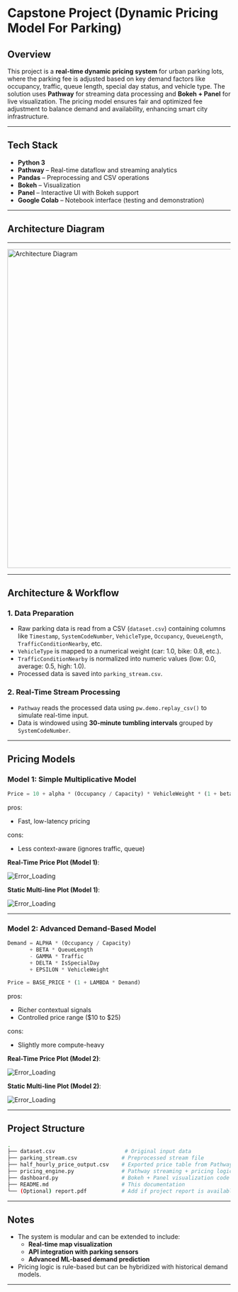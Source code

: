 # Capstone Project (Dynamic Pricing Model For Parking)

## Overview

This project is a **real-time dynamic pricing system** for urban parking lots, where the parking fee is adjusted based on key demand factors like occupancy, traffic, queue length, special day status, and vehicle type. The solution uses **Pathway** for streaming data processing and **Bokeh + Panel** for live visualization. The pricing model ensures fair and optimized fee adjustment to balance demand and availability, enhancing smart city infrastructure.

---

## Tech Stack

- **Python 3**
- **Pathway** – Real-time dataflow and streaming analytics
- **Pandas** – Preprocessing and CSV operations
- **Bokeh** – Visualization
- **Panel** – Interactive UI with Bokeh support
- **Google Colab** – Notebook interface (testing and demonstration)

---

## Architecture Diagram
---

<img src="https://github.com/Rahul626-stack/Capstone/blob/main/Untitled%20diagram%20_%20Mermaid%20Chart-2025-07-09-142819.png" alt="Architecture Diagram" height="720" />

---

## Architecture & Workflow

### 1. **Data Preparation**

- Raw parking data is read from a CSV (`dataset.csv`) containing columns like `Timestamp`, `SystemCodeNumber`, `VehicleType`, `Occupancy`, `QueueLength`, `TrafficConditionNearby`, etc.
- `VehicleType` is mapped to a numerical weight (car: 1.0, bike: 0.8, etc.).
- `TrafficConditionNearby` is normalized into numeric values (low: 0.0, average: 0.5, high: 1.0).
- Processed data is saved into `parking_stream.csv`.

### 2. **Real-Time Stream Processing**

- `Pathway` reads the processed data using `pw.demo.replay_csv()` to simulate real-time input.
- Data is windowed using **30-minute tumbling intervals** grouped by `SystemCodeNumber`.

---

## Pricing Models

### Model 1: Simple Multiplicative Model

```python
Price = 10 + alpha * (Occupancy / Capacity) * VehicleWeight * (1 + beta * IsSpecialDay)
```
pros:
-  Fast, low-latency pricing

cons:
-  Less context-aware (ignores traffic, queue)

**Real-Time Price Plot (Model 1)**:&#x20;

![Error_Loading](https://github.com/Rahul626-stack/Capstone_Project/blob/main/Model_1_Real_time_Plot.png)


**Static Multi-line Plot (Model 1)**:&#x20;

![Error_Loading](Model_1_static_plots.png)

---

### Model 2: Advanced Demand-Based Model

```python
Demand = ALPHA * (Occupancy / Capacity)
       + BETA * QueueLength
       - GAMMA * Traffic
       + DELTA * IsSpecialDay
       + EPSILON * VehicleWeight

Price = BASE_PRICE * (1 + LAMBDA * Demand)
```
pros:
-  Richer contextual signals
-  Controlled price range (\$10 to \$25)
  
cons:
-  Slightly more compute-heavy

**Real-Time Price Plot (Model 2)**:&#x20;

![Error_Loading](https://github.com/Rahul626-stack/Capstone_Project/blob/main/Model_2_real_time_plot.png)

**Static Multi-line Plot (Model 2)**:&#x20;

![Error_Loading](Model_2_static_plots.png)

---

## Project Structure

```bash
.
├── dataset.csv                      # Original input data
├── parking_stream.csv              # Preprocessed stream file
├── half_hourly_price_output.csv    # Exported price table from Pathway
├── pricing_engine.py               # Pathway streaming + pricing logic
├── dashboard.py                    # Bokeh + Panel visualization code
├── README.md                       # This documentation
└── (Optional) report.pdf           # Add if project report is available
```

---

## Notes

- The system is modular and can be extended to include:
  - **Real-time map visualization**
  - **API integration with parking sensors**
  - **Advanced ML-based demand prediction**
- Pricing logic is rule-based but can be hybridized with historical demand models.

---


